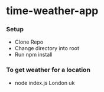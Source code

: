 # time-weather-app

### Setup
- Clone Repo
- Change directory into root
- Run npm install

### To get weather for a location
- node index.js London uk